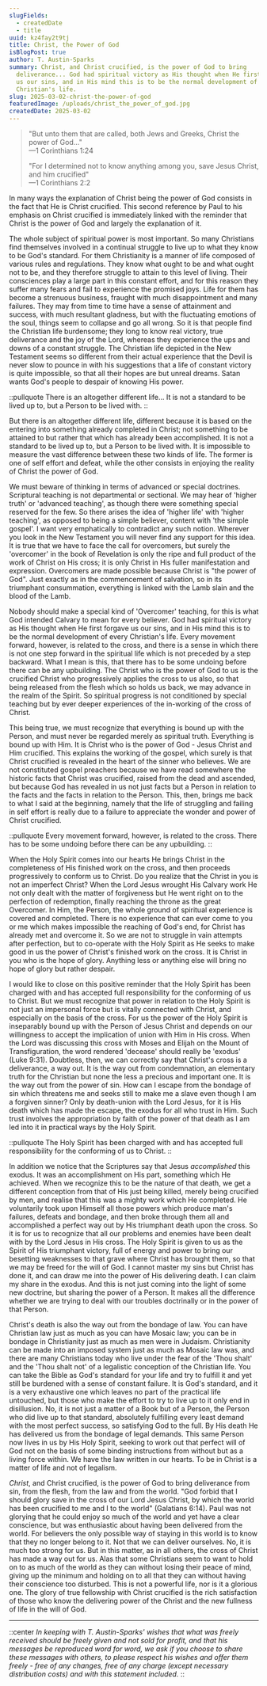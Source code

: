 ```yaml
---
slugFields:
  - createdDate
  - title
uuid: kz4fay2t9tj
title: Christ, the Power of God
isBlogPost: true
author: T. Austin-Sparks
summary: Christ, and Christ crucified, is the power of God to bring
  deliverance... God had spiritual victory as His thought when He first forgave
  us our sins, and in His mind this is to be the normal development of every
  Christian's life.
slug: 2025-03-02-christ-the-power-of-god
featuredImage: /uploads/christ_the_power_of_god.jpg
createdDate: 2025-03-02
---
```

> "But unto them that are called, both Jews and Greeks, Christ the power of God..."\
> —1 Corinthians 1:24
>
> "For I determined not to know anything among you, save Jesus Christ, and him crucified"\
> —1 Corinthians 2:2

In many ways the explanation of Christ being the power of God consists in the fact that He is Christ crucified. This second reference by Paul to his emphasis on Christ crucified is immediately linked with the reminder that Christ is the power of God and largely the explanation of it.

The whole subject of spiritual power is most important. So many Christians find themselves involved in a continual struggle to live up to what they know to be God's standard. For them Christianity is a manner of life composed of various rules and regulations. They know what ought to be and what ought not to be, and they therefore struggle to attain to this level of living. Their consciences play a large part in this constant effort, and for this reason they suffer many fears and fail to experience the promised joys. Life for them has become a strenuous business, fraught with much disappointment and many failures. They may from time to time have a sense of attainment and success, with much resultant gladness, but with the fluctuating emotions of the soul, things seem to collapse and go all wrong. So it is that people find the Christian life burdensome; they long to know real victory, true deliverance and the joy of the Lord, whereas they experience the ups and downs of a constant struggle. The Christian life depicted in the New Testament seems so different from their actual experience that the Devil is never slow to pounce in with his suggestions that a life of constant victory is quite impossible, so that all their hopes are but unreal dreams. Satan wants God's people to despair of knowing His power.

::pullquote
There is an altogether different life... It is not a standard to be lived up to, but a Person to be lived with.
::

But there is an altogether different life, different because it is based on the entering into something already completed in Christ; not something to be attained to but rather that which has already been accomplished. It is not a standard to be lived up to, but a Person to be lived with. It is impossible to measure the vast difference between these two kinds of life. The former is one of self effort and defeat, while the other consists in enjoying the reality of Christ the power of God.

We must beware of thinking in terms of advanced or special doctrines. Scriptural teaching is not departmental or sectional. We may hear of 'higher truth' or 'advanced teaching', as though there were something special reserved for the few. So there arises the idea of 'higher life' with 'higher teaching', as opposed to being a simple believer, content with 'the simple gospel'. I want very emphatically to contradict any such notion. Wherever you look in the New Testament you will never find any support for this idea. It is true that we have to face the call for overcomers, but surely the 'overcomer' in the book of Revelation is only the ripe and full product of the work of Christ on His cross; it is only Christ in His fuller manifestation and expression. Overcomers are made possible because Christ is "the power of God". Just exactly as in the commencement of salvation, so in its triumphant consummation, everything is linked with the Lamb slain and the blood of the Lamb.

Nobody should make a special kind of 'Overcomer' teaching, for this is what God intended Calvary to mean for every believer. God had spiritual victory as His thought when He first forgave us our sins, and in His mind this is to be the normal development of every Christian's life. Every movement forward, however, is related to the cross, and there is a sense in which there is not one step forward in the spiritual life which is not preceded by a step backward. What I mean is this, that there has to be some undoing before there can be any upbuilding. The Christ who is the power of God to us is the crucified Christ who progressively applies the cross to us also, so that being released from the flesh which so holds us back, we may advance in the realm of the Spirit. So spiritual progress is not conditioned by special teaching but by ever deeper experiences of the in-working of the cross of Christ.

This being true, we must recognize that everything is bound up with the Person, and must never be regarded merely as spiritual truth. Everything is bound up with Him. It is Christ who is the power of God - Jesus Christ and Him crucified. This explains the working of the gospel, which surely is that Christ crucified is revealed in the heart of the sinner who believes. We are not constituted gospel preachers because we have read somewhere the historic facts that Christ was crucified, raised from the dead and ascended, but because God has revealed in us not just facts but a Person in relation to the facts and the facts in relation to the Person. This, then, brings me back to what I said at the beginning, namely that the life of struggling and failing in self effort is really due to a failure to appreciate the wonder and power of Christ crucified.

::pullquote
Every movement forward, however, is related to the cross. There has to be some undoing before there can be any upbuilding.
::

When the Holy Spirit comes into our hearts He brings Christ in the completeness of His finished work on the cross, and then proceeds progressively to conform us to Christ. Do you realize that the Christ in you is not an imperfect Christ? When the Lord Jesus wrought His Calvary work He not only dealt with the matter of forgiveness but He went right on to the perfection of redemption, finally reaching the throne as the great Overcomer. In Him, the Person, the whole ground of spiritual experience is covered and completed. There is no experience that can ever come to you or me which makes impossible the reaching of God's end, for Christ has already met and overcome it. So we are not to struggle in vain attempts after perfection, but to co-operate with the Holy Spirit as He seeks to make good in us the power of Christ's finished work on the cross. It is Christ in you who is the hope of glory. Anything less or anything else will bring no hope of glory but rather despair.

I would like to close on this positive reminder that the Holy Spirit has been charged with and has accepted full responsibility for the conforming of us to Christ. But we must recognize that power in relation to the Holy Spirit is not just an impersonal force but is vitally connected with Christ, and especially on the basis of the cross. For us the power of the Holy Spirit is inseparably bound up with the Person of Jesus Christ and depends on our willingness to accept the implication of union with Him in His cross. When the Lord was discussing this cross with Moses and Elijah on the Mount of Transfiguration, the word rendered 'decease' should really be 'exodus' (Luke 9:31). Doubtless, then, we can correctly say that Christ's cross is a deliverance, a way out. It is the way out from condemnation, an elementary truth for the Christian but none the less a precious and important one. It is the way out from the power of sin. How can I escape from the bondage of sin which threatens me and seeks still to make me a slave even though I am a forgiven sinner? Only by death-union with the Lord Jesus, for it is His death which has made the escape, the exodus for all who trust in Him. Such trust involves the appropriation by faith of the power of that death as I am led into it in practical ways by the Holy Spirit.

::pullquote
The Holy Spirit has been charged with and has accepted full responsibility for the conforming of us to Christ.
::

In addition we notice that the Scriptures say that Jesus *accomplished* this exodus. It was an accomplishment on His part, something which He achieved. When we recognize this to be the nature of that death, we get a different conception from that of His just being killed, merely being crucified by men, and realise that this was a mighty work which He completed. He voluntarily took upon Himself all those powers which produce man's failures, defeats and bondage, and then broke through them all and accomplished a perfect way out by His triumphant death upon the cross. So it is for us to recognize that all our problems and enemies have been dealt with by the Lord Jesus in His cross. The Holy Spirit is given to us as the Spirit of His triumphant victory, full of energy and power to bring our besetting weaknesses to that grave where Christ has brought them, so that we may be freed for the will of God. I cannot master my sins but Christ has done it, and can draw me into the power of His delivering death. I can claim my share in the exodus. And this is not just coming into the light of some new doctrine, but sharing the power of a Person. It makes all the difference whether we are trying to deal with our troubles doctrinally or in the power of that Person.

Christ's death is also the way out from the bondage of law. You can have Christian law just as much as you can have Mosaic law; you can be in bondage in Christianity just as much as men were in Judaism. Christianity can be made into an imposed system just as much as Mosaic law was, and there are many Christians today who live under the fear of the 'Thou shalt' and the 'Thou shalt not' of a legalistic conception of the Christian life. You can take the Bible as God's standard for your life and try to fulfill it and yet still be burdened with a sense of constant failure. It is God's standard, and it is a very exhaustive one which leaves no part of the practical life untouched, but those who make the effort to try to live up to it only end in disillusion. No, it is not just a matter of a Book but of a Person, the Person who did live up to that standard, absolutely fulfilling every least demand with the most perfect success, so satisfying God to the full. By His death He has delivered us from the bondage of legal demands. This same Person now lives in us by His Holy Spirit, seeking to work out that perfect will of God not on the basis of some binding instructions from without but as a living force within. We have the law written in our hearts. To be in Christ is a matter of life and not of legalism.

*Christ*, and Christ crucified, is the power of God to bring deliverance from sin, from the flesh, from the law and from the world. "God forbid that I should glory save in the cross of our Lord Jesus Christ, by which the world has been crucified to me and I to the world" (Galatians 6:14). Paul was not glorying that he could enjoy so much of the world and yet have a clear conscience, but was enthusiastic about having been delivered from the world. For believers the only possible way of staying in this world is to know that they no longer belong to it. Not that we can deliver ourselves. No, it is much too strong for us. But in this matter, as in all others, the cross of Christ has made a way out for us. Alas that some Christians seem to want to hold on to as much of the world as they can without losing their peace of mind, giving up the minimum and holding on to all that they can without having their conscience too disturbed. This is not a powerful life, nor is it a glorious one. The glory of true fellowship with Christ crucified is the rich satisfaction of those who know the delivering power of the Christ and the new fullness of life in the will of God.

- - -

::center
*In keeping with T. Austin-Sparks' wishes that what was freely received should be freely given and not sold for profit, and that his messages be reproduced word for word, we ask if you choose to share these messages with others, to please respect his wishes and offer them freely - free of any changes, free of any charge (except necessary distribution costs) and with this statement included.*
::
